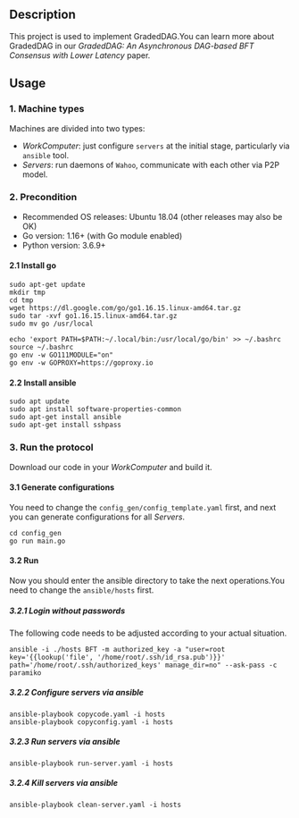 ## Description
This project is used to implement GradedDAG.You can learn more about GradedDAG in our *GradedDAG: An Asynchronous DAG-based BFT Consensus with Lower Latency* paper.

## Usage
### 1. Machine types
Machines are divided into two types:
- *WorkComputer*: just configure `servers` at the initial stage, particularly via `ansible` tool. 
- *Servers*: run daemons of `Wahoo`, communicate with each other via P2P model.

### 2. Precondition
- Recommended OS releases: Ubuntu 18.04 (other releases may also be OK)
- Go version: 1.16+ (with Go module enabled)
- Python version: 3.6.9+

#### 2.1 Install go
```
sudo apt-get update
mkdir tmp
cd tmp
wget https://dl.google.com/go/go1.16.15.linux-amd64.tar.gz
sudo tar -xvf go1.16.15.linux-amd64.tar.gz
sudo mv go /usr/local

echo 'export PATH=$PATH:~/.local/bin:/usr/local/go/bin' >> ~/.bashrc
source ~/.bashrc
go env -w GO111MODULE="on"  
go env -w GOPROXY=https://goproxy.io 
```
#### 2.2 Install ansible
```
sudo apt update
sudo apt install software-properties-common
sudo apt-get install ansible
sudo apt-get install sshpass
```

### 3. Run the protocol
Download our code in your *WorkComputer* and build it.
#### 3.1 Generate configurations
You need to change the `config_gen/config_template.yaml` first, and next you can generate configurations for all *Servers*.
```
cd config_gen
go run main.go
```
#### 3.2 Run
Now you should enter the ansible directory to take the next operations.You need to change the `ansible/hosts` first.
##### 3.2.1 Login without passwords
The following code needs to be adjusted according to your actual situation.
```
ansible -i ./hosts BFT -m authorized_key -a "user=root key='{{lookup('file', '/home/root/.ssh/id_rsa.pub')}}' path='/home/root/.ssh/authorized_keys' manage_dir=no" --ask-pass -c paramiko
```
##### 3.2.2 Configure servers via ansible
```
ansible-playbook copycode.yaml -i hosts
ansible-playbook copyconfig.yaml -i hosts
```
##### 3.2.3 Run servers via ansible
```
ansible-playbook run-server.yaml -i hosts
```
##### 3.2.4 Kill servers via ansible
```
ansible-playbook clean-server.yaml -i hosts
```
   

 











